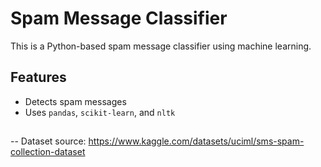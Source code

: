 # Spam Message Classifier

This is a Python-based spam message classifier using machine learning.

## Features
- Detects spam messages
- Uses `pandas`, `scikit-learn`, and `nltk`

##
-- Dataset source: https://www.kaggle.com/datasets/uciml/sms-spam-collection-dataset